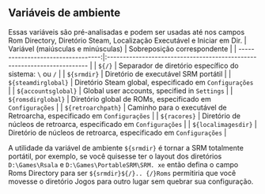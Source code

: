 ## Variáveis de ambiente

Essas variáveis são pré-analisadas e podem ser usadas até nos campos Rom Directory, Diretório Steam, Localização Executável e Iniciar em Dir.
| Variável (maiúsculas e minúsculas) | Sobreposição correspondente |
| ----------------------------------:|:------------------------------------------------------------------------ |
| `${/}` | Separador de diretório específico do sistema: `\` ou `/` |
| `${srmdir}` | Diretório de executável SRM portátil |
| `${steamdirglobal}` | Diretório Steam global, especificado em `Configurações` |
| `${accountsglobal}` | Global user accounts, specified in `Settings` |
| `${romsdirglobal}` | Diretório global de ROMs, especificado em `Configurações` |
| `${retroarchpath}` | Caminho para o executável de Retroarcha, especificado em `Configurações` |
| `${racores}` | Diretório de núcleos de retroarca, especificado em `Configurações` |
| `${localimagesdir}` | Diretório de núcleos de retroarca, especificado em `Configurações` |

A utilidade da variável de ambiente `${srmdir}` é tornar a SRM totalmente portátil, por exemplo, se você quisesse ter o layout dos diretórios `D:\Games\Rsala` e `D:\Games\PortableSRM\SRM. xe` então defina o campo Roms Directory para ser `${srmdir}${/}.. {/}Roms` permitiria que você movesse o diretório Jogos para outro lugar sem quebrar sua configuração.
